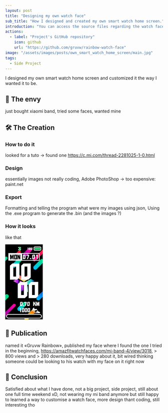 ```yaml
---
layout: post
title: "Designing my own watch face"
sub_title: "How I designed and created my own smart watch home screen."
introduction: "You can access the source files regarding the watch face on the following GitHub repository:"
actions:
  - label: "Project's GitHub repository"
    icon: github
    url: "https://github.com/gruvw/rainbow-watch-face"
image: "/assets/images/posts/own_smart_watch_home_screen/main.jpg"
tags:
  - Side Project
---
```


I designed my own smart watch home screen and customized it the way I wanted it to be.

## 💎 The envy

just bought xiaomi band, tried some faces, wanted mine

## 🛠 The Creation

### How to do it

looked for a tuto -> found one <https://c.mi.com/thread-2281025-1-0.html>

### Design

essentially images not really coding, Adobe PhotoShop -> too expensive: paint.net

### Export

Formatting and telling the program what were my images using json, Using the .exe program to generate the .bin (and the images ?)

### How it looks

like that

![Watch face animated gif](https://raw.githubusercontent.com/gruvw/rainbow-watch-face/master/Gruvw_en_wf_packed_animated.gif)

## 🚀 Publication

named it «Gruvw Rainbow», published my face where I found the one I tried in the beginning, <https://amazfitwatchfaces.com/mi-band-4/view/3018>, > 800 views and > 280 downloads, very happy about it, bit wired thinking someone could be looking to his watch with my face on it right now

## 📄 Conclusion

Satisfied about what I have done, not a big project, side project, still about one full time weekend xD, not wearing my mi band anymore but still happy to learned a way to customise a watch face, more design thant coding, still interesting tho

